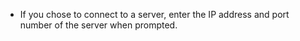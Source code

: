 * If you chose to connect to a server, enter the IP address and port number of the server when prompted.
